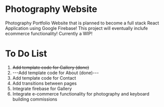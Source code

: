 # Photography Website
Photography Portfolio Website that is planned to become a full stack React Application using Google Firebase! This project will eventually inclufe ecommerce functionality! Currently a WIP!

# To Do List
1) <s>Add template code for Gallery (done)</s>
2) ---Add template code for About (done)---
3) Add template code for Contact
4) Add transitions between pages
5) Integrate firebase for Gallery
6) Integrate e-commerce functionality for photography and keyboard building commissions
